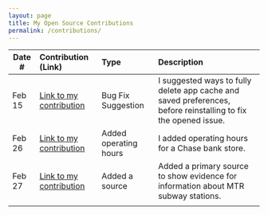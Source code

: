 ```yaml
---
layout: page
title: My Open Source Contributions
permalink: /contributions/
---
```


<!--
Type of the contribution should be "Wikipedia edit", "OpenStreet Map feature", "Documentation", "Course website", "Blog",
"Browser Add-on", etc.

The description should include a brief summary of what you did.

The link should bring us to a public page that shows your contribution. 

Replace the first row with your own contribution. 

-->





| Date #       | Contribution (Link)  | Type  | Description |
|---|:---|:---|:---|
| Feb 15   | [Link to my contribution](https://github.com/Clipy/Clipy/issues/516)    | Bug Fix Suggestion    |   I suggested ways to fully delete app cache and saved preferences, before reinstalling to fix the opened issue.    |
|  Feb 26  |   [Link to my contribution](https://www.openstreetmap.org/changeset/133071575)  |  Added operating hours   |   I added operating hours for a Chase bank store.   |
|   Feb 27  |  [Link to my contribution](https://en.wikipedia.org/w/index.php?title=Olympic_station&diff=prev&oldid=1141867389)    | Added a source    |    Added a primary source to show evidence for information about MTR subway stations.  |
|     |     |     |      |

